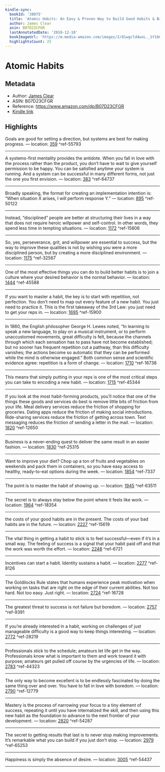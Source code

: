 ```yaml
---
kindle-sync:
  bookId: '38075'
  title: 'Atomic Habits: An Easy & Proven Way to Build Good Habits & Break Bad Ones'
  author: James Clear
  asin: B07D23CFGR
  lastAnnotatedDate: '2018-12-18'
  bookImageUrl: 'https://m.media-amazon.com/images/I/81wgcld4wxL._SY160.jpg'
  highlightsCount: 25
---
```

# Atomic Habits
## Metadata
* Author: [James Clear](https://www.amazon.comundefined)
* ASIN: B07D23CFGR
* Reference: https://www.amazon.com/dp/B07D23CFGR
* [Kindle link](kindle://book?action=open&asin=B07D23CFGR)

## Highlights
Goals are good for setting a direction, but systems are best for making progress. — location: [359](kindle://book?action=open&asin=B07D23CFGR&location=359) ^ref-55793

---
A systems-first mentality provides the antidote. When you fall in love with the process rather than the product, you don’t have to wait to give yourself permission to be happy. You can be satisfied anytime your system is running. And a system can be successful in many different forms, not just the one you first envision. — location: [383](kindle://book?action=open&asin=B07D23CFGR&location=383) ^ref-64737

---
Broadly speaking, the format for creating an implementation intention is: “When situation X arises, I will perform response Y.” — location: [895](kindle://book?action=open&asin=B07D23CFGR&location=895) ^ref-50122

---
Instead, “disciplined” people are better at structuring their lives in a way that does not require heroic willpower and self-control. In other words, they spend less time in tempting situations. — location: [1172](kindle://book?action=open&asin=B07D23CFGR&location=1172) ^ref-15806

---
So, yes, perseverance, grit, and willpower are essential to success, but the way to improve these qualities is not by wishing you were a more disciplined person, but by creating a more disciplined environment. — location: [1175](kindle://book?action=open&asin=B07D23CFGR&location=1175) ^ref-32567

---
One of the most effective things you can do to build better habits is to join a culture where your desired behavior is the normal behavior. — location: [1444](kindle://book?action=open&asin=B07D23CFGR&location=1444) ^ref-45588

---
If you want to master a habit, the key is to start with repetition, not perfection. You don’t need to map out every feature of a new habit. You just need to practice it. This is the first takeaway of the 3rd Law: you just need to get your reps in. — location: [1695](kindle://book?action=open&asin=B07D23CFGR&location=1695) ^ref-15900

---
In 1860, the English philosopher George H. Lewes noted, “In learning to speak a new language, to play on a musical instrument, or to perform unaccustomed movements, great difficulty is felt, because the channels through which each sensation has to pass have not become established; but no sooner has frequent repetition cut a pathway, than this difficulty vanishes; the actions become so automatic that they can be performed while the mind is otherwise engaged.” Both common sense and scientific evidence agree: repetition is a form of change. — location: [1710](kindle://book?action=open&asin=B07D23CFGR&location=1710) ^ref-16738

---
This means that simply putting in your reps is one of the most critical steps you can take to encoding a new habit. — location: [1715](kindle://book?action=open&asin=B07D23CFGR&location=1715) ^ref-45344

---
If you look at the most habit-forming products, you’ll notice that one of the things these goods and services do best is remove little bits of friction from your life. Meal delivery services reduce the friction of shopping for groceries. Dating apps reduce the friction of making social introductions. Ride-sharing services reduce the friction of getting across town. Text messaging reduces the friction of sending a letter in the mail. — location: [1820](kindle://book?action=open&asin=B07D23CFGR&location=1820) ^ref-12650

---
Business is a never-ending quest to deliver the same result in an easier fashion. — location: [1830](kindle://book?action=open&asin=B07D23CFGR&location=1830) ^ref-25315

---
Want to improve your diet? Chop up a ton of fruits and vegetables on weekends and pack them in containers, so you have easy access to healthy, ready-to-eat options during the week. — location: [1854](kindle://book?action=open&asin=B07D23CFGR&location=1854) ^ref-7337

---
The point is to master the habit of showing up. — location: [1945](kindle://book?action=open&asin=B07D23CFGR&location=1945) ^ref-63511

---
The secret is to always stay below the point where it feels like work. — location: [1964](kindle://book?action=open&asin=B07D23CFGR&location=1964) ^ref-18354

---
the costs of your good habits are in the present. The costs of your bad habits are in the future. — location: [2227](kindle://book?action=open&asin=B07D23CFGR&location=2227) ^ref-15619

---
The vital thing in getting a habit to stick is to feel successful—even if it’s in a small way. The feeling of success is a signal that your habit paid off and that the work was worth the effort. — location: [2248](kindle://book?action=open&asin=B07D23CFGR&location=2248) ^ref-6721

---
Incentives can start a habit. Identity sustains a habit. — location: [2277](kindle://book?action=open&asin=B07D23CFGR&location=2277) ^ref-8126

---
The Goldilocks Rule states that humans experience peak motivation when working on tasks that are right on the edge of their current abilities. Not too hard. Not too easy. Just right. — location: [2724](kindle://book?action=open&asin=B07D23CFGR&location=2724) ^ref-16728

---
The greatest threat to success is not failure but boredom. — location: [2757](kindle://book?action=open&asin=B07D23CFGR&location=2757) ^ref-9391

---
If you’re already interested in a habit, working on challenges of just manageable difficulty is a good way to keep things interesting. — location: [2772](kindle://book?action=open&asin=B07D23CFGR&location=2772) ^ref-28219

---
Professionals stick to the schedule; amateurs let life get in the way. Professionals know what is important to them and work toward it with purpose; amateurs get pulled off course by the urgencies of life. — location: [2783](kindle://book?action=open&asin=B07D23CFGR&location=2783) ^ref-44323

---
The only way to become excellent is to be endlessly fascinated by doing the same thing over and over. You have to fall in love with boredom. — location: [2790](kindle://book?action=open&asin=B07D23CFGR&location=2790) ^ref-12779

---
Mastery is the process of narrowing your focus to a tiny element of success, repeating it until you have internalized the skill, and then using this new habit as the foundation to advance to the next frontier of your development. — location: [2820](kindle://book?action=open&asin=B07D23CFGR&location=2820) ^ref-54287

---
The secret to getting results that last is to never stop making improvements. It’s remarkable what you can build if you just don’t stop. — location: [2979](kindle://book?action=open&asin=B07D23CFGR&location=2979) ^ref-65253

---
Happiness is simply the absence of desire. — location: [3005](kindle://book?action=open&asin=B07D23CFGR&location=3005) ^ref-54437

---
